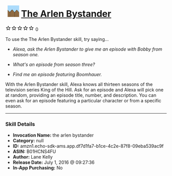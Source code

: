 # &nbsp;<img src="skill_icon" alt="The Arlen Bystander icon" width="36"> [The Arlen Bystander](http://alexa.amazon.com/#skills/amzn1.echo-sdk-ams.app.df7d1fa7-b1ce-4c2e-87f8-09eba539ac9f)
![0 stars](../../images/ic_star_border_black_18dp_1x.png)![0 stars](../../images/ic_star_border_black_18dp_1x.png)![0 stars](../../images/ic_star_border_black_18dp_1x.png)![0 stars](../../images/ic_star_border_black_18dp_1x.png)![0 stars](../../images/ic_star_border_black_18dp_1x.png) 0

To use the The Arlen Bystander skill, try saying...

* *Alexa, ask the Arlen Bystander to give me an episode with Bobby from season one.*

* *What's an episode from season three?*

* *Find me an episode featuring Boomhauer.*

With the Arlen Bystander skill, Alexa knows all thirteen seasons of the television series King of the Hill. Ask for an episode and Alexa will pick one at random, providing an episode title, number, and description. You can even ask for an episode featuring a particular character or from a specific season.

***

### Skill Details

* **Invocation Name:** the arlen bystander
* **Category:** null
* **ID:** amzn1.echo-sdk-ams.app.df7d1fa7-b1ce-4c2e-87f8-09eba539ac9f
* **ASIN:** B01HCNS4FU
* **Author:** Lane Kelly
* **Release Date:** July 1, 2016 @ 09:27:36
* **In-App Purchasing:** No
